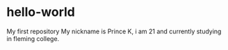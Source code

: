 # hello-world
My first repository
My nickname is Prince K, i am 21 and currently studying in fleming college.
